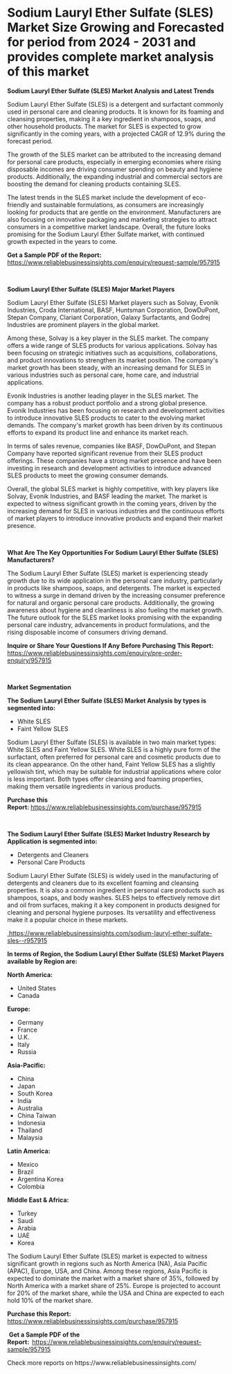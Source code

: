 <p><h1>Sodium Lauryl Ether Sulfate (SLES) Market Size Growing and Forecasted for period from 2024 - 2031 and provides complete market analysis of this market</h1></p><p><strong>Sodium Lauryl Ether Sulfate (SLES) Market Analysis and Latest Trends</strong></p>
<p><p>Sodium Lauryl Ether Sulfate (SLES) is a detergent and surfactant commonly used in personal care and cleaning products. It is known for its foaming and cleansing properties, making it a key ingredient in shampoos, soaps, and other household products. The market for SLES is expected to grow significantly in the coming years, with a projected CAGR of 12.9% during the forecast period.</p><p>The growth of the SLES market can be attributed to the increasing demand for personal care products, especially in emerging economies where rising disposable incomes are driving consumer spending on beauty and hygiene products. Additionally, the expanding industrial and commercial sectors are boosting the demand for cleaning products containing SLES.</p><p>The latest trends in the SLES market include the development of eco-friendly and sustainable formulations, as consumers are increasingly looking for products that are gentle on the environment. Manufacturers are also focusing on innovative packaging and marketing strategies to attract consumers in a competitive market landscape. Overall, the future looks promising for the Sodium Lauryl Ether Sulfate market, with continued growth expected in the years to come.</p></p>
<p><strong>Get a Sample PDF of the Report:&nbsp;</strong> <a href="https://www.reliablebusinessinsights.com/enquiry/request-sample/957915">https://www.reliablebusinessinsights.com/enquiry/request-sample/957915</a></p>
<p>&nbsp;</p>
<p><strong>Sodium Lauryl Ether Sulfate (SLES) Major Market Players</strong></p>
<p><p>Sodium Lauryl Ether Sulfate (SLES) Market players such as Solvay, Evonik Industries, Croda International, BASF, Huntsman Corporation, DowDuPont, Stepan Company, Clariant Corporation, Galaxy Surfactants, and Godrej Industries are prominent players in the global market.</p><p>Among these, Solvay is a key player in the SLES market. The company offers a wide range of SLES products for various applications. Solvay has been focusing on strategic initiatives such as acquisitions, collaborations, and product innovations to strengthen its market position. The company's market growth has been steady, with an increasing demand for SLES in various industries such as personal care, home care, and industrial applications.</p><p>Evonik Industries is another leading player in the SLES market. The company has a robust product portfolio and a strong global presence. Evonik Industries has been focusing on research and development activities to introduce innovative SLES products to cater to the evolving market demands. The company's market growth has been driven by its continuous efforts to expand its product line and enhance its market reach.</p><p>In terms of sales revenue, companies like BASF, DowDuPont, and Stepan Company have reported significant revenue from their SLES product offerings. These companies have a strong market presence and have been investing in research and development activities to introduce advanced SLES products to meet the growing consumer demands.</p><p>Overall, the global SLES market is highly competitive, with key players like Solvay, Evonik Industries, and BASF leading the market. The market is expected to witness significant growth in the coming years, driven by the increasing demand for SLES in various industries and the continuous efforts of market players to introduce innovative products and expand their market presence.</p></p>
<p>&nbsp;</p>
<p><strong>What Are The Key Opportunities For Sodium Lauryl Ether Sulfate (SLES) Manufacturers?</strong></p>
<p><p>The Sodium Lauryl Ether Sulfate (SLES) market is experiencing steady growth due to its wide application in the personal care industry, particularly in products like shampoos, soaps, and detergents. The market is expected to witness a surge in demand driven by the increasing consumer preference for natural and organic personal care products. Additionally, the growing awareness about hygiene and cleanliness is also fueling the market growth. The future outlook for the SLES market looks promising with the expanding personal care industry, advancements in product formulations, and the rising disposable income of consumers driving demand.</p></p>
<p><strong>Inquire or Share Your Questions If Any Before Purchasing This Report:</strong> <a href="https://www.reliablebusinessinsights.com/enquiry/pre-order-enquiry/957915">https://www.reliablebusinessinsights.com/enquiry/pre-order-enquiry/957915</a></p>
<p>&nbsp;</p>
<p><strong>Market Segmentation</strong></p>
<p><strong>The Sodium Lauryl Ether Sulfate (SLES) Market Analysis by types is segmented into:</strong></p>
<p><ul><li>White SLES</li><li>Faint Yellow SLES</li></ul></p>
<p><p>Sodium Lauryl Ether Sulfate (SLES) is available in two main market types: White SLES and Faint Yellow SLES. White SLES is a highly pure form of the surfactant, often preferred for personal care and cosmetic products due to its clean appearance. On the other hand, Faint Yellow SLES has a slightly yellowish tint, which may be suitable for industrial applications where color is less important. Both types offer cleansing and foaming properties, making them versatile ingredients in various products.</p></p>
<p><strong>Purchase this Report:&nbsp;</strong><a href="https://www.reliablebusinessinsights.com/purchase/957915">https://www.reliablebusinessinsights.com/purchase/957915</a></p>
<p>&nbsp;</p>
<p><strong>The Sodium Lauryl Ether Sulfate (SLES) Market Industry Research by Application is segmented into:</strong></p>
<p><ul><li>Detergents and Cleaners</li><li>Personal Care Products</li></ul></p>
<p><p>Sodium Lauryl Ether Sulfate (SLES) is widely used in the manufacturing of detergents and cleaners due to its excellent foaming and cleansing properties. It is also a common ingredient in personal care products such as shampoos, soaps, and body washes. SLES helps to effectively remove dirt and oil from surfaces, making it a key component in products designed for cleaning and personal hygiene purposes. Its versatility and effectiveness make it a popular choice in these markets.</p></p>
<p><a href="https://www.reliablebusinessinsights.com/sodium-lauryl-ether-sulfate-sles--r957915">&nbsp;https://www.reliablebusinessinsights.com/sodium-lauryl-ether-sulfate-sles--r957915</a></p>
<p><strong>In terms of Region, the Sodium Lauryl Ether Sulfate (SLES) Market Players available by Region are:</strong></p>
<p>
    <p> <strong> North America: </strong>
        <ul>
            <li>United States</li>
            <li>Canada</li>
        </ul>
        </p> 
    <p> <strong> Europe: </strong>
        <ul>
            <li>Germany</li>
            <li>France</li>
            <li>U.K.</li>
            <li>Italy</li>
            <li>Russia</li>
        </ul>
        </p> 
    <p> <strong> Asia-Pacific: </strong>
        <ul>
            <li>China</li>
            <li>Japan</li>
            <li>South Korea</li>
            <li>India</li>
            <li>Australia</li>
            <li>China Taiwan</li>
            <li>Indonesia</li>
            <li>Thailand</li>
            <li>Malaysia</li>
        </ul>
        </p> 
    <p> <strong> Latin America: </strong>
        <ul>
            <li>Mexico</li>
            <li>Brazil</li>
            <li>Argentina Korea</li>
            <li>Colombia</li>
        </ul>
        </p> 
    <p> <strong> Middle East & Africa: </strong>
        <ul>
            <li>Turkey</li>
            <li>Saudi</li>
            <li>Arabia</li>
            <li>UAE</li>
            <li>Korea</li>
        </ul>
    </p>
    </p>
<p><p>The Sodium Lauryl Ether Sulfate (SLES) market is expected to witness significant growth in regions such as North America (NA), Asia Pacific (APAC), Europe, USA, and China. Among these regions, Asia Pacific is expected to dominate the market with a market share of 35%, followed by North America with a market share of 25%. Europe is projected to account for 20% of the market share, while the USA and China are expected to each hold 10% of the market share.</p></p>
<p><strong>Purchase this Report: </strong><a href="https://www.reliablebusinessinsights.com/purchase/957915">https://www.reliablebusinessinsights.com/purchase/957915</a></p>
<p>&nbsp;<strong>Get a Sample PDF of the Report:&nbsp;&nbsp;</strong><a href="https://www.reliablebusinessinsights.com/enquiry/request-sample/957915">https://www.reliablebusinessinsights.com/enquiry/request-sample/957915</a></p>
<p><strong></strong></p>
<p>Check more reports on https://www.reliablebusinessinsights.com/</p>